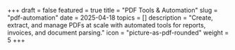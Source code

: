 +++
draft = false
featured = true
title = "PDF Tools & Automation"
slug = "pdf-automation"
date = 2025-04-18
topics = []
description = "Create, extract, and manage PDFs at scale with automated tools for reports, invoices, and document parsing."
icon = "picture-as-pdf-rounded"
weight = 5
+++